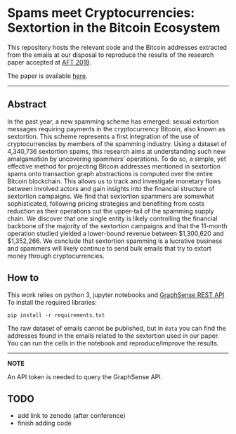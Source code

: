 # Spams meet Cryptocurrencies: Sextortion in the Bitcoin Ecosystem

This repository hosts the relevant code and the Bitcoin addresses extracted from the emails at our disposal to reproduce the results of the research paper accepted at [AFT 2019](https://aft.acm.org).

The paper is available [here](https://arxiv.org/abs/1908.01051).

------------

## Abstract

In the past year, a new spamming scheme has emerged: sexual extortion messages requiring payments in the cryptocurrency Bitcoin, also known as sextortion. This scheme represents a first integration of the use of cryptocurrencies by members of the spamming industry. Using a dataset of 4,340,736 sextortion spams, this research aims at understanding such new amalgamation by uncovering spammers’ operations. To do so, a simple, yet effective method for projecting Bitcoin addresses mentioned in sextortion spams onto transaction graph abstractions is computed over the entire Bitcoin blockchain. This allows us to track and investigate monetary flows between involved actors and gain insights into the financial structure of sextortion campaigns. We find that sextortion spammers are somewhat sophisticated, following pricing strategies and benefiting from costs reduction as their operations cut the upper-tail of the spamming supply chain. We discover that one single entity is likely controlling the financial backbone of the majority of the sextortion campaigns and that the 11-month operation studied yielded a lower-bound revenue between \$1,300,620 and \$1,352,266. We conclude that sextortion spamming is a lucrative business and spammers will likely continue to send bulk emails that try to extort money through cryptocurrencies. 

## How to

This work relies on python 3, jupyter notebooks and [GraphSense REST API](https://github.com/graphsense/graphsense-REST)
To install the required libraries:
	
	pip install -r requirements.txt

The raw dataset of emails cannot be published, but in `data` you can find the addresses found in the emails related to the sextortion used in our paper. You can run the cells in the notebook and reproduce/improve the results.

---
**NOTE**

An API token is needed to query the GraphSense API.

## TODO
- add link to zenodo (after conference)
- finish adding code

